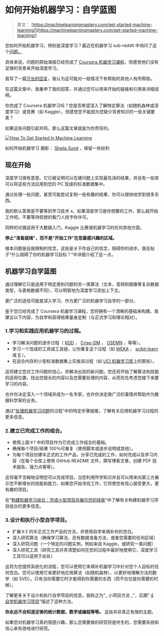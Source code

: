 # 如何开始机器学习：自学蓝图

> 原文： [https://machinelearningmastery.com/get-started-machine-learning/](https://machinelearningmastery.com/get-started-machine-learning/)

您如何开始机器学习，特别是深度学习？最近在机器学习 sub-reddit 中询问了这个[问题。](http://www.reddit.com/r/MachineLearning/comments/2p9lz0/suggestions_for_a_beginner/)

具体来说，问题的原始海报已经完成了 [Coursera 机器学习课程](https://www.coursera.org/course/ml)，但感觉他们没有足够的背景来开始深度学习。

我写了一篇[冗长的回复](http://www.reddit.com/r/MachineLearning/comments/2p9lz0/suggestions_for_a_beginner/cmv760d)，我认为这可能对一般情况下有帮助的其他人有所帮助。

在这篇文章中，我重申了我的回答，并通过您可以用来开始的链接和引用来详细说明。

你完成了 Coursera 机器学习吗？您是否希望深入了解特定算法（如随机森林或深度学习）或竞赛（如 Kaggle），但感觉您不能因为您缺少背景知识的一些关键要素？

如果这些问题引起共鸣，那么这篇文章就是为你而写的。

[![How To Get Started In Machine Learning](img/4e6ecaae6570a23343756933349d7533.jpg)](https://3qeqpr26caki16dnhd19sv6by6v-wpengine.netdna-ssl.com/wp-content/uploads/2014/12/How-To-Get-Started-In-Machine-Learning.jpg)

如何开始机器学习
摄影： [Sheila Sund](http://www.flickr.com/photos/sheila_sund/8983237721) ，保留一些权利

## 现在开始

深度学习很有意思。它已被证明可以在硬问题上实现最先进的结果，并且有一些库可以将这些方法应用到您的 PC 现成的标准数据集中。

通过处理一些问题，甚至可能尝试复制一些有趣的结果，你可以很快地学到很多东西。

我的默认答案是不要等到学习技术 x。如果深度学习是你想要的工作，那么就开始工作吧。不要等待假想的看门人授予你许可。

同样的论据适用于大数据入门，Kaggle 比赛或机器学习的任何其他方面。

**停止“准备就绪”，而不是“开始工作”在您最感兴趣的区域。**

根本问题是自我限制的信念，这些是关于你自己的信念，阻碍你的进步。我在帖子“什么阻碍了你的机器学习目标？”中详细介绍了这一点。

## 机器学习自学蓝图

通过理解它只是适用于特定类别问题的另一类算法（文本，音频和图像等复杂数据类型，与表格数据不同），可以明智地为深度学习添加上下文。

更广泛的途径可能是深入学习，作为更广泛的机器学习自学的一部分。

鉴于您已经完成了 Coursera 机器学习课程，您将拥有一个清晰的基础来构建。我建议以下内容，为自学和获得结果量身定制（与正式学习和理论相对）。

### 1.学习和实践应用机器学习的过程。

*   学习解决问题的逐步过程（ [KDD](http://machinelearningmastery.com/what-is-data-mining-and-kdd/ "What is Data Mining and KDD") ， [Crisp-DM](http://en.wikipedia.org/wiki/Cross_Industry_Standard_Process_for_Data_Mining) ， [OSEMN](http://www.dataists.com/2010/09/a-taxonomy-of-data-science/) ，等等）。
*   学习一个现成的工具或工具链，让你重复这个过程（如 [WEKA](http://machinelearningmastery.com/how-to-run-your-first-classifier-in-weka/ "How to Run Your First Classifier in Weka") ， [scikit-learn](http://machinelearningmastery.com/a-gentle-introduction-to-scikit-learn-a-python-machine-learning-library/ "A Gentle Introduction to Scikit-Learn: A Python Machine Learning Library") 或 [R](http://machinelearningmastery.com/what-is-r/ "What is R") ）。
*   在适合内存的小型标准数据集上实施该过程（如 [UCI 机器学习库](http://archive.ics.uci.edu/ml/)上的那些）。

这将建立您对工作问题的信心，并解决出现的新问题。您还将开始了解算法和技能的适用位置，找出您擅长的内容以及您需要处理的内容，从而优先考虑您接下来要学习的内容。

也许你决定深入一个领域并成为一名专家，也许你决定做广泛的事情并帮助作为数据科学家的业务。

通过“[处理机器学习问题](http://machinelearningmastery.com/process-for-working-through-machine-learning-problems/ "Process for working through Machine Learning Problems")的过程”中的特定步骤链接，了解有关应用机器学习过程的更多信息。

### 2.建立已完成工作的组合。

*   使用上面＃1 中的项目作为已完成工作组合的基础。
*   确保每个项目/结果 100％可重复（使用脚本或逐步说明或其他）。
*   为每个项目创建半正式的工作产品，分享已完成的工作，如何完成以及学习内容（在每个仓库上使用 GitHub README 文件，撰写博客文章，创建 PDF 技术报告，强力点等等）。

这将毫不含糊地证明您可以完成项目。当您利用所学知识并且可以用来向第三方展示您不断增长的技能和能力，如果您开始寻找工作，它将使您有信心接受更大，更有趣的项目。

在“[构建机器学习组合：完成小型项目并展示您的技能](http://machinelearningmastery.com/build-a-machine-learning-portfolio/ "Build a Machine Learning Portfolio: Complete Small Focused Projects and Demonstrate Your Skills")”中了解有关构建机器学习项目组合的更多信息。

### 3.设计和执行小型自学项目。

*   扩展＃2 的半正式工作产品的方法，并使用自学来填补你的空白。
*   深入研究算法（确保学习算法，还有数据准备方法，或者您需要的任何区域）
*   深入研究问题（一个特定的问题实例，例如来自 Kaggle，或研究一类问题）
*   深入研究工具（研究工具并弄清楚如何在您的过程中最好地使用它，深度学习工具可以适用于此处）

这将为您提供系统化的流程，您可以使用它来填补机器学习中针对您个人目标的任何空白。您可以使用它来更好地应用算法（如随机森林），以更好地理解方法的数学（如 SVD）。只有当你需要它时才能得到你需要的东西（而不仅仅是你需要的时候）。

了解更多关于设计和执行自学项目的信息，我称之为“_ 小项目方法 _”，后期“ [4 自学机器学习项目](http://machinelearningmastery.com/self-study-machine-learning-projects/ "4 Self-Study Machine Learning Projects")”描述了这种方法。

**你永远不会知道足够的统计数据，数学或编程等等。** 这些并非真正有限的主题。

如果您对机器学习真的很感兴趣，那么您需要做的研究将是终生的，您需要系统和信心来有效地进行研究。